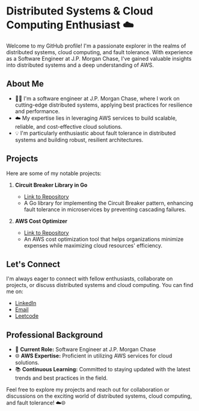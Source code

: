 # Distributed Systems & Cloud Computing Enthusiast ☁️

Welcome to my GitHub profile! I'm a passionate explorer in the realms of distributed systems, cloud computing, and fault tolerance. With experience as a Software Engineer at J.P. Morgan Chase, I've gained valuable insights into distributed systems and a deep understanding of AWS.
 
## About Me

- 👨‍💻 I'm a software engineer at J.P. Morgan Chase, where I work on cutting-edge distributed systems, applying best practices for resilience and performance.
- ☁️ My expertise lies in leveraging AWS services to build scalable, reliable, and cost-effective cloud solutions.
- 💡 I'm particularly enthusiastic about fault tolerance in distributed systems and building robust, resilient architectures.

## Projects

Here are some of my notable projects:

1. **Circuit Breaker Library in Go**
   - [Link to Repository](link-to-circuit-breaker)
   - A Go library for implementing the Circuit Breaker pattern, enhancing fault tolerance in microservices by preventing cascading failures.

2. **AWS Cost Optimizer**
   - [Link to Repository](link-to-aws-cost-optimizer)
   - An AWS cost optimization tool that helps organizations minimize expenses while maximizing cloud resources' efficiency.

## Let's Connect

I'm always eager to connect with fellow enthusiasts, collaborate on projects, or discuss distributed systems and cloud computing. You can find me on:

- [LinkedIn](https://www.linkedin.com/in/pranav-desai1/)
- [Email](mailto:pranavdesai5678@gmail.com)
- [Leetcode](https://leetcode.com/email4pranav/)

## Professional Background

- 💼 **Current Role:** Software Engineer at J.P. Morgan Chase
- 🌐 **AWS Expertise:** Proficient in utilizing AWS services for cloud solutions.
- 📚 **Continuous Learning:** Committed to staying updated with the latest trends and best practices in the field.

Feel free to explore my projects and reach out for collaboration or discussions on the exciting world of distributed systems, cloud computing, and fault tolerance! ☁️🌐






